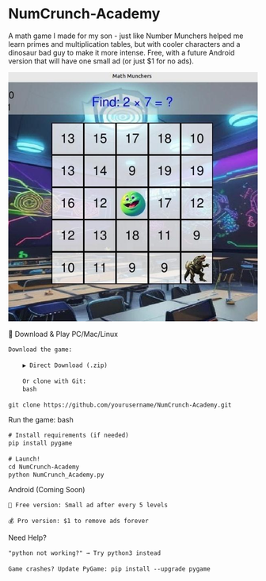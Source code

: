 # NumCrunch-Academy
A math game I made for my son - just like Number Munchers helped me learn primes and multiplication tables, but with cooler characters and a dinosaur bad guy to make it more intense. Free, with a future Android version that will have one small ad (or just $1 for no ads).

![Game Screenshot](https://raw.githubusercontent.com/moderatedan/NumCrunch-Academy/main/screenshot.jpeg)

🚀 Download & Play
PC/Mac/Linux

    Download the game:

        ▶️ Direct Download (.zip)

        Or clone with Git:
        bash

    git clone https://github.com/yourusername/NumCrunch-Academy.git

Run the game:
bash

    # Install requirements (if needed)
    pip install pygame

    # Launch!
    cd NumCrunch-Academy
    python NumCrunch_Academy.py

Android (Coming Soon)

    📲 Free version: Small ad after every 5 levels

    💰 Pro version: $1 to remove ads forever

Need Help?

    "python not working?" → Try python3 instead

    Game crashes? Update PyGame: pip install --upgrade pygame
